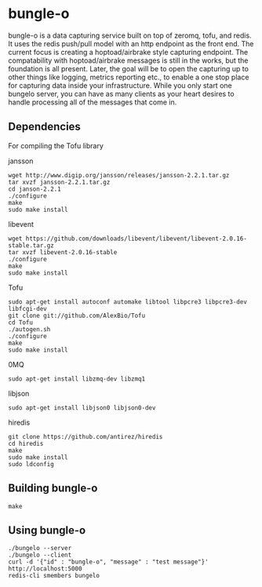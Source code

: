 # bungle-o

bungle-o is a data capturing service built on top of zeromq, tofu, and redis. It uses the redis push/pull model with an http endpoint as the front end. The current focus is creating a hoptoad/airbrake style capturing endpoint. The compatability with hoptoad/airbrake messages is still in the works, but the foundation is all present. Later, the goal will be to open the capturing up to other things like logging, metrics reporting etc., to enable a one stop place for capturing data inside your infrastructure. While you only start one bungelo server, you can have as many clients as your heart desires to handle processing all of the messages that come in.

## Dependencies

For compiling the Tofu library

jansson

    wget http://www.digip.org/jansson/releases/jansson-2.2.1.tar.gz
    tar xvzf jansson-2.2.1.tar.gz
    cd janson-2.2.1
    ./configure
    make
    sudo make install

libevent
    
    wget https://github.com/downloads/libevent/libevent/libevent-2.0.16-stable.tar.gz
    tar xvzf libevent-2.0.16-stable
    ./configure
    make
    sudo make install

Tofu
    
    sudo apt-get install autoconf automake libtool libpcre3 libpcre3-dev libfcgi-dev
    git clone git://github.com/AlexBio/Tofu
    cd Tofu
    ./autogen.sh
    ./configure
    make
    sudo make install

0MQ

    sudo apt-get install libzmq-dev libzmq1

libjson

    sudo apt-get install libjson0 libjson0-dev

hiredis

    git clone https://github.com/antirez/hiredis
    cd hiredis
    make
    sudo make install
    sudo ldconfig
    
## Building bungle-o

    make
	
## Using bungle-o

    ./bungelo --server
    ./bungelo --client
    curl -d '{"id" : "bungle-o", "message" : "test message"}' http://localhost:5000
    redis-cli smembers bungelo
